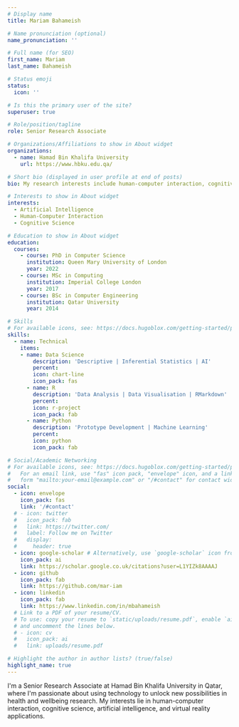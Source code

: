 ```yaml
---
# Display name
title: Mariam Bahameish

# Name pronunciation (optional)
name_pronunciation: ''

# Full name (for SEO)
first_name: Mariam
last_name: Bahameish

# Status emoji
status:
  icon: ''

# Is this the primary user of the site?
superuser: true

# Role/position/tagline
role: Senior Research Associate

# Organizations/Affiliations to show in About widget
organizations:
  - name: Hamad Bin Khalifa University
    url: https://www.hbku.edu.qa/

# Short bio (displayed in user profile at end of posts)
bio: My research interests include human-computer interaction, cognitive science, artificial intelligence, and virtual reality applications.

# Interests to show in About widget
interests:
  - Artificial Intelligence
  - Human-Computer Interaction
  - Cognitive Science

# Education to show in About widget
education:
  courses:
    - course: PhD in Computer Science
      institution: Queen Mary University of London
      year: 2022
    - course: MSc in Computing
      institution: Imperial College London
      year: 2017
    - course: BSc in Computer Engineering
      institution: Qatar University
      year: 2014

# Skills
# For available icons, see: https://docs.hugoblox.com/getting-started/page-builder/#icons
skills:
  - name: Technical
    items:
    - name: Data Science
        description: 'Descriptive | Inferential Statistics | AI'
        percent:
        icon: chart-line
        icon_pack: fas
      - name: R
        description: 'Data Analysis | Data Visualisation | RMarkdown'
        percent: 
        icon: r-project
        icon_pack: fab
      - name: Python
        description: 'Prototype Development | Machine Learning'
        percent:
        icon: python
        icon_pack: fab

# Social/Academic Networking
# For available icons, see: https://docs.hugoblox.com/getting-started/page-builder/#icons
#   For an email link, use "fas" icon pack, "envelope" icon, and a link in the
#   form "mailto:your-email@example.com" or "/#contact" for contact widget.
social:
  - icon: envelope
    icon_pack: fas
    link: '/#contact'
  # - icon: twitter
  #   icon_pack: fab
  #   link: https://twitter.com/
  #   label: Follow me on Twitter
  #   display:
  #     header: true
  - icon: google-scholar # Alternatively, use `google-scholar` icon from `ai` icon pack
    icon_pack: ai
    link: https://scholar.google.co.uk/citations?user=L1YIZk8AAAAJ
  - icon: github
    icon_pack: fab
    link: https://github.com/mar-iam
  - icon: linkedin
    icon_pack: fab
    link: https://www.linkedin.com/in/mbahameish
  # Link to a PDF of your resume/CV.
  # To use: copy your resume to `static/uploads/resume.pdf`, enable `ai` icons in `params.yaml`,
  # and uncomment the lines below.
  # - icon: cv
  #   icon_pack: ai
  #   link: uploads/resume.pdf

# Highlight the author in author lists? (true/false)
highlight_name: true
---
```


I'm a Senior Research Associate at Hamad Bin Khalifa University in Qatar, where I'm passionate about using technology to unlock new possibilities in health and wellbeing research. My interests lie in human-computer interaction, cognitive science, artificial intelligence, and virtual reality applications.


